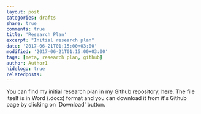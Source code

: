 ```yaml
---
layout: post
categories: drafts
share: true
comments: true
title: 'Research Plan'
excerpt: "Initial research plan"
date: '2017-06-21T01:15:00+03:00'
modified: '2017-06-21T01:15:00+03:00'
tags: [meta, research plan, github]
author: Author1
hidelogo: true
relatedposts:
---
```

You can find my initial research plan in my Github repository, [here](https://github.com/tpolvinen/Agri/blob/master/tPolvinenOppariTutkimussuunnitelma.docx).
The file itself is in Word (.docx) format and you can download it from it's Github page by clicking on 'Download' button.